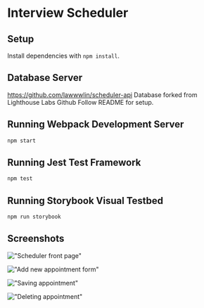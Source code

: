 # Interview Scheduler

## Setup

Install dependencies with `npm install`.

## Database Server

https://github.com/lawwwlin/scheduler-api
Database forked from Lighthouse Labs Github
Follow README for setup.

## Running Webpack Development Server

```sh
npm start
```

## Running Jest Test Framework

```sh
npm test
```

## Running Storybook Visual Testbed

```sh
npm run storybook
```

## Screenshots

!["Scheduler front page"](https://github.com/lawwwlin/scheduler/blob/master/docs/front-page.png)

!["Add new appointment form"](https://github.com/lawwwlin/scheduler/blob/master/docs/appointment-form.png)

!["Saving appointment"](https://github.com/lawwwlin/scheduler/blob/master/docs/appointment-saving.png)

!["Deleting appointment"](https://github.com/lawwwlin/scheduler/blob/master/docs/appointment-delete.png)